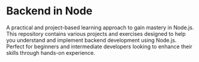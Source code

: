 # Backend in Node

A practical and project-based learning approach to gain mastery in Node.js. This repository contains various projects and exercises designed to help you understand and implement backend development using Node.js. Perfect for beginners and intermediate developers looking to enhance their skills through hands-on experience.

